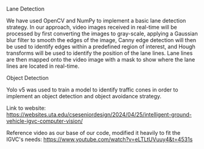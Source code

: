 Lane Detection

We have used OpenCV and NumPy to implement a basic lane detection strategy. In our approach, video images received in real-time will be processed by first converting the images to gray-scale, applying a Gaussian blur filter to smooth the edges of the image, Canny edge detection will then be used to identify edges within a predefined region of interest, and Hough transforms will be used to identify the position of the lane lines.  Lane lines are then mapped onto the video image with a mask to show where the lane lines are located in real-time.

Object Detection

Yolo v5 was used to train a model to identify traffic cones in order to implement an object detection and object avoidance strategy.



Link to website: https://websites.uta.edu/cseseniordesign/2024/04/25/intelligent-ground-vehicle-igvc-computer-vision/

Reference video as our base of our code, modified it heavily to fit the IGVC's needs: https://www.youtube.com/watch?v=eLTLtUVuuy4&t=4531s
